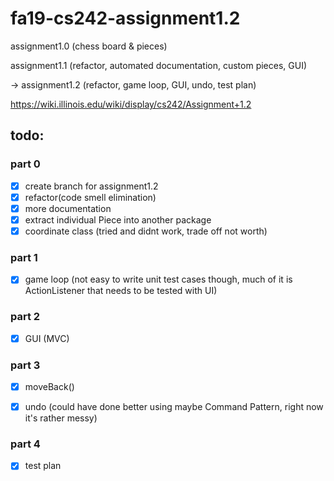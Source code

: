 # fa19-cs242-assignment1.2

assignment1.0 (chess board & pieces)

assignment1.1 (refactor, automated documentation, custom pieces, GUI)

-> assignment1.2 (refactor, game loop, GUI, undo, test plan)

https://wiki.illinois.edu/wiki/display/cs242/Assignment+1.2
	
## todo:
### part 0
- [x] create branch for assignment1.2
- [x] refactor(code smell elimination)
- [x] more documentation
- [x] extract individual Piece into another package
- [x] coordinate class (tried and didnt work, trade off not worth)

### part 1
- [x] game loop (not easy to write unit test cases though, much of it is ActionListener that needs to be tested with UI)

### part 2
- [x] GUI (MVC)

### part 3
- [x] moveBack()
- [x] undo (could have done better using maybe Command Pattern, right now it's rather messy)


### part 4
- [x] test plan


